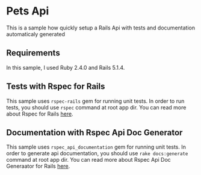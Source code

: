 # Pets Api
This is a sample how quickly setup a Rails Api with tests and documentation automaticaly generated

## Requirements
In this sample, I used Ruby 2.4.0 and Rails 5.1.4.

## Tests with Rspec for Rails
This sample uses `rspec-rails` gem for running unit tests. 
In order to run tests, you should use `rspec` command at root app dir. 
You can read more about Rspec for Rails [here](https://github.com/rspec/rspec-rails).

## Documentation with Rspec Api Doc Generator
This sample uses `rspec_api_documentation` gem for running unit tests. 
In order to generate api documentation, you should use `rake docs:generate` command at root app dir. 
You can read more about Rspec Api Doc Generaator for Rails [here](https://github.com/zipmark/rspec_api_documentation).
